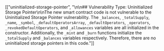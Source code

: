 [["uninitialized-storage-pointer", "\n\n## Vulnerability Type: Uninitialized Storage Pointer\n\nThe new smart contract code is not vulnerable to the Uninitialized Storage Pointer vulnerability. The `_balances`, `_totalSupply`, `_name`, `_symbol`, `_defaultOperatorsArray`, `_defaultOperators`, `_operators`, `_revokedDefaultOperators`, and `_allowances` variables are all initialized in the constructor. Additionally, the `_mint` and `_burn` functions initialize the `_totalSupply` and `_balances` variables respectively. Therefore, there are no uninitialized storage pointers in this code."]]